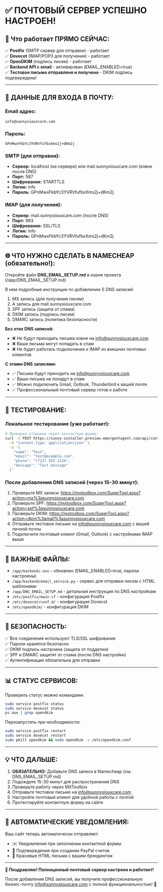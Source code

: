 # ✅ ПОЧТОВЫЙ СЕРВЕР УСПЕШНО НАСТРОЕН!

## 🎉 Что работает ПРЯМО СЕЙЧАС:

✅ **Postfix** (SMTP сервер для отправки) - работает  
✅ **Dovecot** (IMAP/POP3 для получения) - работает  
✅ **OpenDKIM** (подпись писем) - работает  
✅ **Backend API с email** - активирован (EMAIL_ENABLED=true)  
✅ **Тестовое письмо отправлено и получено** - DKIM подпись подтверждена!

---

## 📧 ДАННЫЕ ДЛЯ ВХОДА В ПОЧТУ:

### Email адрес:
```
info@sunnysiouxcare.com
```

### Пароль:
```
GPnMwxFkbYc3YVRVfufbxXms2j+dKm2j
```

### SMTP (для отправки):
- **Сервер:** localhost (на сервере) или mail.sunnysiouxcare.com (извне после DNS)
- **Порт:** 587
- **Шифрование:** STARTTLS
- **Логин:** info
- **Пароль:** GPnMwxFkbYc3YVRVfufbxXms2j+dKm2j

### IMAP (для получения):
- **Сервер:** mail.sunnysiouxcare.com (после DNS)
- **Порт:** 993
- **Шифрование:** SSL/TLS
- **Логин:** info
- **Пароль:** GPnMwxFkbYc3YVRVfufbxXms2j+dKm2j

---

## 🌐 ЧТО НУЖНО СДЕЛАТЬ В NAMECHEAP (обязательно!):

Откройте файл **DNS_EMAIL_SETUP.md** в корне проекта (/app/DNS_EMAIL_SETUP.md)

В нем подробные инструкции по добавлению 5 DNS записей:
1. MX запись (для получения писем)
2. A запись для mail.sunnysiouxcare.com
3. SPF запись (защита от спама)
4. DKIM запись (подпись писем)
5. DMARC запись (политика безопасности)

**Без этих DNS записей:**
- ❌ Не будут приходить письма извне на info@sunnysiouxcare.com
- ❌ Ваши письма могут попадать в спам
- ❌ Не будет работать подключение к IMAP из внешних почтовых клиентов

**С этими DNS записями:**
- ✅ Письма будут приходить на info@sunnysiouxcare.com
- ✅ Ваши письма не попадут в спам
- ✅ Можно подключить Gmail, Outlook, Thunderbird к вашей почте
- ✅ Профессиональный почтовый сервер готов к работе

---

## 🧪 ТЕСТИРОВАНИЕ:

### Локальное тестирование (уже работает):
```bash
# Проверка отправки через контактную форму:
curl -X POST https://sunny-installer.preview.emergentagent.com/api/contact \
  -H "Content-Type: application/json" \
  -d '{
    "name": "Test",
    "email": "test@example.com",
    "phone": "(712) 555-1234",
    "message": "Test message"
  }'
```

### После добавления DNS записей (через 15-30 минут):
1. Проверьте MX записи: https://mxtoolbox.com/SuperTool.aspx?action=mx%3asunnysiouxcare.com
2. Проверьте SPF: https://mxtoolbox.com/SuperTool.aspx?action=spf%3asunnysiouxcare.com
3. Проверьте DKIM: https://mxtoolbox.com/SuperTool.aspx?action=dkim%3amail%3asunnysiouxcare.com
4. Отправьте тестовое письмо на info@sunnysiouxcare.com с вашей личной почты
5. Подключите почтовый клиент (Gmail, Outlook) с настройками IMAP выше

---

## 📂 ВАЖНЫЕ ФАЙЛЫ:

- `/app/backend/.env` - обновлен (EMAIL_ENABLED=true, пароли настроены)
- `/app/backend/email_service.py` - сервис для отправки писем с HTML шаблонами
- `/app/DNS_EMAIL_SETUP.md` - детальная инструкция по DNS настройкам
- `/etc/postfix/main.cf` - конфигурация Postfix
- `/etc/dovecot/conf.d/` - конфигурация Dovecot
- `/etc/opendkim/` - конфигурация DKIM

---

## 🔐 БЕЗОПАСНОСТЬ:

✅ Все соединения используют TLS/SSL шифрование  
✅ Пароли хранятся безопасно  
✅ DKIM подпись настроена (защита от подделки)  
✅ SPF и DMARC защитят от спама (после DNS настройки)  
✅ Аутентификация обязательна для отправки

---

## 📊 СТАТУС СЕРВИСОВ:

Проверить статус можно командами:
```bash
sudo service postfix status
sudo service dovecot status
ps aux | grep opendkim
```

Перезапустить при необходимости:
```bash
sudo service postfix restart
sudo service dovecot restart
sudo pkill opendkim && sudo opendkim -x /etc/opendkim.conf
```

---

## 💡 ЧТО ДАЛЬШЕ:

1. **ОБЯЗАТЕЛЬНО:** Добавьте DNS записи в Namecheap (см. DNS_EMAIL_SETUP.md)
2. Подождите 15-30 минут для распространения DNS
3. Проверьте работу через MXToolbox
4. Отправьте тестовое письмо на info@sunnysiouxcare.com
5. Настройте почтовый клиент для удобной работы с почтой
6. Протестируйте контактную форму на сайте

---

## 📧 АВТОМАТИЧЕСКИЕ УВЕДОМЛЕНИЯ:

Ваш сайт теперь автоматически отправляет:
- ✉️ Уведомления при заполнении контактной формы
- 📄 Подтверждения при создании PayPal счетов
- 🎨 Красивые HTML письма с вашим брендингом

---

**🎊 Поздравляю! Полноценный почтовый сервер настроен и работает!**

После добавления DNS записей, вы получите профессиональную бизнес-почту info@sunnysiouxcare.com с полной функциональностью! 🚀
